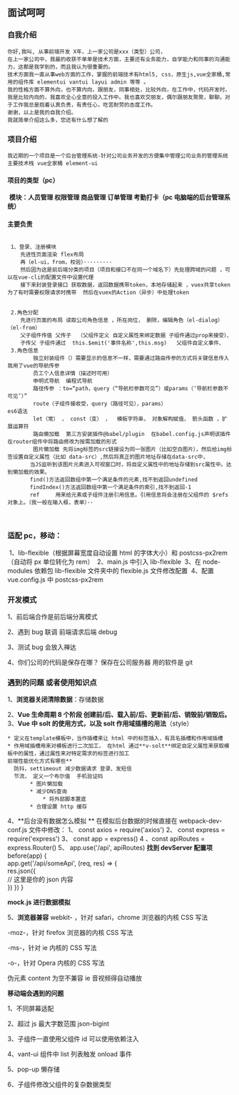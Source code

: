 ## 面试呵呵

### 自我介绍

    你好,我叫, 从事前端开发 X年，上一家公司是xxx（类型）公司，
    在上一家公司中，我最的收获不单单是技术方面，主要还有业务能力，自学能力和同事的沟通能力，这都是我学到的，而且我认为很重要的。
    技术方面我一直从事web方面的工作，掌握的前端技术有html5, css，原生js,vue全家桶,常用的组件库 elementui vantui layui admin 等等 。
    我的性格方面不算外向，也不算内向，跟朋友，同事相处，比较外向，在工作中，代码开发时，我是比较内向的，我喜欢全心全意的投入工作中。我也喜欢交朋友，偶尔跟朋友聚聚，聊聊。对于工作我总是抱着认真负责，有责任心，吃苦耐劳的态度工作。
    谢谢，以上是我的自我介绍。
    我就简单介绍这么多，您还有什么想了解的

### 项目介绍

    我近期的一个项目是一个后台管理系统-针对公司业务开发的⽅便集中管理公司业务的管理系统
    主要技术栈 vue全家桶 element-ui

#### 项目的类型（pc）

​ **模块：人员管理 权限管理 商品管理 订单管理 考勤打卡（pc 电脑端的后台管理系统）**

#### 主要负责

```

 1、登录、注册模块
 	先进性页面渲染 flex布局
 	再（el-ui，from，校验）·········
 	然后因为这是前后端分类的项目（项目和接口不在同一个域名下）先处理跨域的问题 ，可以在vue-cli的配置文件中设置代理
    接下来封装登录接口 获取数据，返回数据携带token，本地存储起来 ，vuex共享token 为了有时需要权限请求时携带  然后在vuex的Action（异步）中处理token


 2.角色分配
    先进行页面的布局 读取公司角色信息 ，所在岗位， 删除，编辑角色（el-dialog）（el-from）
	父子组件传值 父传子  （父组件定义 自定义属性来绑定数据 子组件通过prop来接受）、
    子传父 子组件通过  this.$emit('事件名称',this.msg)   父组件自定义事件、
 3.角色信息
		独立封装组件（）需要显示的信息不一样，需要通过路由传参的方式将关键信息传入 我用了vue的导航传参
		员工个人信息详情（描述时可用）
		申明式导航  编程式导航
		路径传参 ：to=“path，query（“导航栏参数可见”）或params（‘导航栏参数不可见’）”
 		route（子组件接收受，query（路径可见），params）
es6语法
        let（常） ， const（变） ，  模板字符串， 对象解构赋值， 箭头函数 ，扩展运算符
        路由懒加载  第三方安装插件@babel/plugin  在babel.config.js声明该插件 在router组件中将路由修改为按需加载的形式
        图片懒加载 先将img标签的src链接设为同一张图片（比如空白图片），然后给img标签设置自定义属性（比如 data-src）,然后将真正的图片地址存储在data-src中，
       当JS监听到该图片元素进入可视窗口时，将自定义属性中的地址存储到src属性中。达到懒加载的效果。
       find()方法返回数组中第一个满足条件的元素,找不到返回undefined
       findIndex()方法返回数组中第一个满足条件的索引,找不到返回-1
       ref     用来给元素或子组件注册引用信息。引用信息将会注册在父组件的 $refs 对象上。（我一般在输入框，表单）··
```

​

### 适配 pc，移动：

​ 1、lib-flexible（根据屏幕宽度自动设置 html 的字体大小）和 postcss-px2rem（自动将 px 单位转化为 rem）
​ 2、main.js 中引入 lib-flexible
​ 3、在 node-modules 依赖包 lib-flexible 文件夹中的 flexible.js 文件修改配置
​ 4、配置 vue.config.js 中 postcss-px2rem

### 开发模式

1、前后端合作是前后端分离模式

2、遇到 bug 联调 前端请求后端 debug

3、测试 bug 会放入禅达

4、你们公司的代码是保存在哪？ 保存在公司服务器 用的软件是 git

### 遇到的问题 或者使用知识点

1、**浏览器关闭清除数据**：存储数据

2、**Vue 生命周期 8 个阶段 创建前/后、载入前/后、更新前/后、销毁前/销毁后。**
3、**Vue 中 solt 的使用方式，以及 solt 作用域插槽的用法**（style）

    * 定义在template模板中，当作插槽来让 html 中的标签插入，有具名插槽和作用域插槽
    * 作用域插槽用来对模板进行二次加工， 在html 通过**v-solt**绑定自定义属性来获取模板中的属性，通过属性来对特定需求的标签进行加工
    前端性能优化方式有哪些**
      防抖，settimeout 减少数据请求 登录、发短信
      节流， 定义一个布尔值  手机验证码
     	   * 图片懒加载
    	   * 减少DNS查询
    	 	   * 将外部脚本置底
    	   * 合理设置 http 缓存

4、**后台没有数据怎么模拟 **
在模拟后台数据的时候直接在 webpack-dev-conf.js 文件中修改：
1、 const axios = require('axios')
2、 const express = require('express')
3、 const app = express()
4 、const apiRoutes = express.Router()
5、 app.use('/api', apiRoutes)
**找到 devServer 配置项**
before(app)
{  
 app.get('/api/someApi', (req, res) => {  
 res.json({  
 // 这里是你的 json 内容  
 })
})
}

**mock.js 进行数据模拟**

5、**浏览器兼容**
webkit- ，针对 safari，chrome 浏览器的内核 CSS 写法

-moz-，针对 firefox 浏览器的内核 CSS 写法

-ms-，针对 ie 内核的 CSS 写法

-o-，针对 Opera 内核的 CSS 写法

伪元素 content 为空不兼容 ie
音视频得自动播放

**移动端会遇到的问题**

1、不同屏幕适配

2、超过 js 最大字数范围 json-bigint

3、子组件一直使用父组件 id 可以使用依赖注入

4、vant-ui 组件中 list 列表触发 onload 事件

5、pop-up 懒存储

6、子组件修改父组件的复杂数据类型
